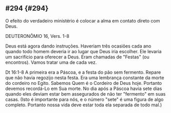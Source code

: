 ## #294 {#294}

O efeito do verdadeiro ministério é colocar a alma em contato direto com Deus.

DEUTERONÔMIO 16, Vers. 1-8

Deus está agora dando instruções. Haveriam três ocasiões cada ano quando todo homem deveria ir ao lugar que Deus iria escolher. Ele levaria um sacrifício para oferecer a Deus. Eram chamadas de &quot;Festas&quot; (ou encontros). Vamos tratar uma de cada vez.

Dt 16:1-8 A primeira era a Páscoa, e a festa do pão sem fermento. Repare que não havia regozijo nesta festa. Era uma lembrança constante da morte do cordeiro no Egito. Sabemos Quem é o Cordeiro de Deus hoje. Portanto devemos recordá-Lo em Sua morte. No dia após a Páscoa havia sete dias quando eles deviam estar bem assegurados de não ter &quot;fermento&quot; em suas casas. (Isto é importante para nós, e o número &quot;sete&quot; é uma figura de algo completo. Portanto nossa vida deve estar toda ela separada de todo mal.)